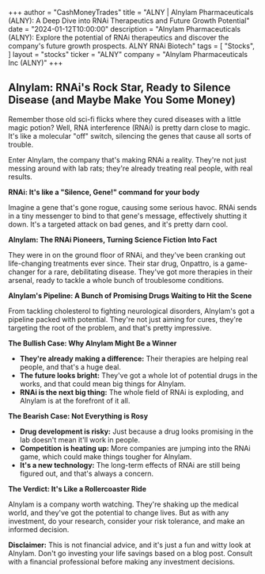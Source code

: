 +++
author = "CashMoneyTrades"
title = "ALNY |  Alnylam Pharmaceuticals (ALNY): A Deep Dive into RNAi Therapeutics and Future Growth Potential"
date = "2024-01-12T10:00:00"
description = "Alnylam Pharmaceuticals (ALNY): Explore the potential of RNAi therapeutics and discover the company's future growth prospects.  ALNY RNAi Biotech"
tags = [
"Stocks",
]
layout = "stocks"
ticker = "ALNY"
company = "Alnylam Pharmaceuticals Inc (ALNY)"
+++
        


## Alnylam: RNAi's Rock Star, Ready to Silence Disease (and Maybe Make You Some Money)

Remember those old sci-fi flicks where they cured diseases with a little magic potion? Well, RNA interference (RNAi) is pretty darn close to magic. It's like a molecular "off" switch, silencing the genes that cause all sorts of trouble.

Enter Alnylam, the company that's making RNAi a reality. They're not just messing around with lab rats; they're already treating real people, with real results.

**RNAi: It's like a "Silence, Gene!" command for your body**

Imagine a gene that's gone rogue, causing some serious havoc. RNAi sends in a tiny messenger to bind to that gene's message, effectively shutting it down. It's a targeted attack on bad genes, and it's pretty darn cool.

**Alnylam: The RNAi Pioneers, Turning Science Fiction Into Fact**

They were in on the ground floor of RNAi, and they've been cranking out life-changing treatments ever since. Their star drug, Onpattro, is a game-changer for a rare, debilitating disease. They've got more therapies in their arsenal, ready to tackle a whole bunch of troublesome conditions.

**Alnylam's Pipeline: A Bunch of Promising Drugs Waiting to Hit the Scene**

From tackling cholesterol to fighting neurological disorders, Alnylam's got a pipeline packed with potential. They're not just aiming for cures, they're targeting the root of the problem, and that's pretty impressive.

**The Bullish Case: Why Alnylam Might Be a Winner**

* **They're already making a difference:** Their therapies are helping real people, and that's a huge deal.
* **The future looks bright:** They've got a whole lot of potential drugs in the works, and that could mean big things for Alnylam.
* **RNAi is the next big thing:** The whole field of RNAi is exploding, and Alnylam is at the forefront of it all.

**The Bearish Case: Not Everything is Rosy**

* **Drug development is risky:** Just because a drug looks promising in the lab doesn't mean it'll work in people.
* **Competition is heating up:** More companies are jumping into the RNAi game, which could make things tougher for Alnylam.
* **It's a new technology:** The long-term effects of RNAi are still being figured out, and that's always a concern.

**The Verdict: It's Like a Rollercoaster Ride**

Alnylam is a company worth watching. They're shaking up the medical world, and they've got the potential to change lives. But as with any investment, do your research, consider your risk tolerance, and make an informed decision. 

**Disclaimer:** This is not financial advice, and it's just a fun and witty look at Alnylam. Don't go investing your life savings based on a blog post. Consult with a financial professional before making any investment decisions. 

        